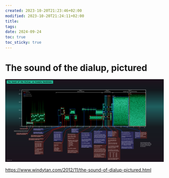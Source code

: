 ```yaml
---
created: 2023-10-20T21:23:46+02:00
modified: 2023-10-20T21:24:11+02:00
title: 
tags: 
date: 2024-09-24
toc: true
toc_sticky: true
---
```


# The sound of the dialup, pictured

![](../_asset/2023-10-20-sounddialuppictured_image_1.png)

<https://www.windytan.com/2012/11/the-sound-of-dialup-pictured.html>

